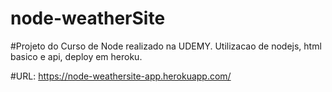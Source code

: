 # node-weatherSite
#Projeto do Curso de Node realizado na UDEMY. Utilizacao de nodejs, html basico e api, deploy em heroku.

#URL: https://node-weathersite-app.herokuapp.com/
